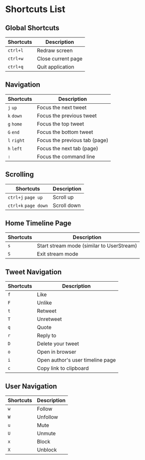 # Shortcuts List

## Global Shortcuts

| Shortcuts | Description        |
| --------- | ------------------ |
| `ctrl+l`  | Redraw screen      |
| `ctrl+w`  | Close current page |
| `ctrl+q`  | Quit application   |

## Navigation

| Shortcuts   | Description                   |
| ----------- | ----------------------------- |
| `j` `up`    | Focus the next tweet          |
| `k` `down`  | Focus the previous tweet      |
| `g` `home`  | Focus the top tweet           |
| `G` `end`   | Focus the bottom tweet        |
| `l` `right` | Focus the previous tab (page) |
| `h` `left`  | Focus the next tab (page)     |
| `:`         | Focus the command line        |

## Scrolling

| Shortcuts            | Description |
| -------------------- | ----------- |
| `ctrl+j` `page up`   | Scroll up   |
| `ctrl+k` `page down` | Scroll down |

## Home Timeline Page

| Shortcuts | Description                               |
| --------- | ----------------------------------------- |
| `s`       | Start stream mode (similar to UserStream) |
| `S`       | Exit stream mode                          |

## Tweet Navigation

| Shortcuts | Description                      |
| --------- | -------------------------------- |
| `f`       | Like                             |
| `F`       | Unlike                           |
| `t`       | Retweet                          |
| `T`       | Unretweet                        |
| `q`       | Quote                            |
| `r`       | Reply to                         |
| `D`       | Delete your tweet                |
| `o`       | Open in browser                  |
| `i`       | Open author's user timeline page |
| `c`       | Copy link to clipboard           |

## User Navigation

| Shortcuts | Description |
| --------- | ----------- |
| `w`       | Follow      |
| `W`       | Unfollow    |
| `u`       | Mute        |
| `U`       | Unmute      |
| `x`       | Block       |
| `X`       | Unblock     |
